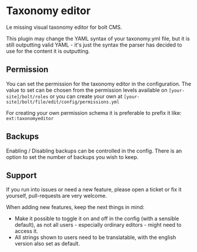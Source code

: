 # Taxonomy editor
Le missing visual taxonomy editor for bolt CMS.

This plugin may change the YAML syntax of your taxonomy.yml file, but it is still outputting valid YAML - it's just the syntax the parser has decided to use for the content it is outputting. 

## Permission

You can set the permission for the taxonomy editor in the configuration. The value to set can be chosen from the permission levels available on `[your-site]/bolt/roles` or you can create your own at `[your-site]/bolt/file/edit/config/permissions.yml`

For creating your own permission schema it is preferable to prefix it like: `ext:taxonomyeditor`

## Backups
Enabling / Disabling backups can be controlled in the config. 
There is an option to set the number of backups you wish to keep. 

## Support
If you run into issues or need a new feature, please open a ticket or fix it yourself, pull-requests are very welcome.

When adding new features, keep the next things in mind:
* Make it possible to toggle it on and off in the config (with a sensible default), as not all users - especially ordinary editors - might need to access it.
* All strings shown to users need to be translatable, with the english version also set as default.
